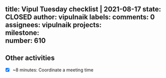 title:	Vipul Tuesday checklist | 2021-08-17
state:	CLOSED
author:	vipulnaik
labels:	
comments:	0
assignees:	vipulnaik
projects:	
milestone:	
number:	610
--
## Other activities

- [x] ~8 minutes: Coordinate a meeting time
